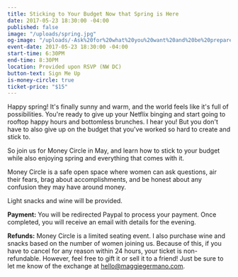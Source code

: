 ```yaml
---
title: Sticking to Your Budget Now that Spring is Here
date: 2017-05-23 18:30:00 -04:00
published: false
image: "/uploads/spring.jpg"
og-image: "/uploads/-Ask%20for%20what%20you%20want%20and%20be%20prepared%20to%20get%20it.-%20(1).png"
event-date: 2017-05-23 18:30:00 -04:00
start-time: 6:30PM
end-time: 8:30PM
location: Provided upon RSVP (NW DC)
button-text: Sign Me Up
is-money-circle: true
ticket-price: "$15"
---
```


Happy spring! It's finally sunny and warm, and the world feels like it's full of possibilities. You're ready to give up your Netflix binging and start going to rooftop happy hours and bottomless brunches. I hear you! But you don't have to also give up on the budget that you've worked so hard to create and stick to.

So join us for Money Circle in May, and learn how to stick to your budget while also enjoying spring and everything that comes with it.

Money Circle is a safe open space where women can ask questions, air their fears, brag about accomplishments, and be honest about any confusion they may have around money.

Light snacks and wine will be provided.

**Payment:** You will be redirected Paypal to process your payment. Once completed, you will receive an email with details for the evening.

**Refunds:** Money Circle is a limited seating event. I also purchase wine and snacks based on the number of women joining us. Because of this, if you have to cancel for any reason within 24 hours, your ticket is non-refundable. However, feel free to gift it or sell it to a friend! Just be sure to let me know of the exchange at hello@maggiegermano.com.